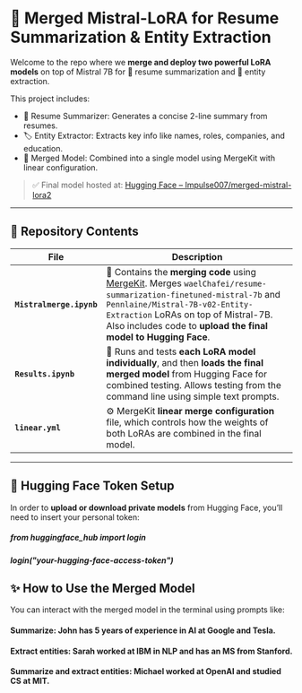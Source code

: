 
# 🔁 Merged Mistral-LoRA for Resume Summarization & Entity Extraction

Welcome to the repo where we **merge and deploy two powerful LoRA models** on top of Mistral 7B for 🔹 resume summarization and 🔸 entity extraction.

This project includes:

- 🧠 Resume Summarizer: Generates a concise 2-line summary from resumes.
- 🏷️ Entity Extractor: Extracts key info like names, roles, companies, and education.
- 🔀 Merged Model: Combined into a single model using MergeKit with linear configuration.

> ✅ Final model hosted at: [Hugging Face – Impulse007/merged-mistral-lora2](https://huggingface.co/Impulse007/merged-mistral-lora2)

---

## 📂 Repository Contents

| File | Description |
|------|-------------|
| **`Mistralmerge.ipynb`** | 🔧 Contains the **merging code** using [MergeKit](https://github.com/arcee-ai/MergeKit). Merges `waelChafei/resume-summarization-finetuned-mistral-7b` and `Pennlaine/Mistral-7B-v02-Entity-Extraction` LoRAs on top of Mistral-7B. Also includes code to **upload the final model to Hugging Face**. |
| **`Results.ipynb`** | 🧪 Runs and tests **each LoRA model individually**, and then **loads the final merged model** from Hugging Face for combined testing. Allows testing from the command line using simple text prompts. |
| **`linear.yml`** | ⚙️ MergeKit **linear merge configuration** file, which controls how the weights of both LoRAs are combined in the final model. |

---

## 🔐 Hugging Face Token Setup

In order to **upload or download private models** from Hugging Face, you’ll need to insert your personal token:
##### from huggingface_hub import login 
##### login("your-hugging-face-access-token")

## ✨ How to Use the Merged Model
You can interact with the merged model in the terminal using prompts like:

#### Summarize: John has 5 years of experience in AI at Google and Tesla.
#### Extract entities: Sarah worked at IBM in NLP and has an MS from Stanford.
#### Summarize and extract entities: Michael worked at OpenAI and studied CS at MIT.
